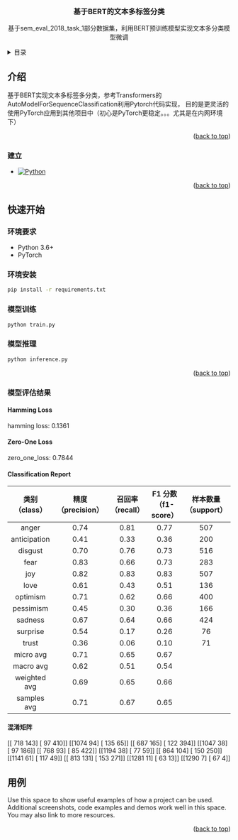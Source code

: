 <!-- Improved compatibility of back to top link: See: https://github.com/othneildrew/Best-README-Template/pull/73 -->
<a name="readme-top"></a>
<!--
*** Thanks for checking out the Best-README-Template. If you have a suggestion
*** that would make this better, please fork the repo and create a pull request
*** or simply open an issue with the tag "enhancement".
*** Don't forget to give the project a star!
*** Thanks again! Now go create something AMAZING! :D
-->



<!-- PROJECT SHIELDS -->
<!--
*** I'm using markdown "reference style" links for readability.
*** Reference links are enclosed in brackets [ ] instead of parentheses ( ).
*** See the bottom of this document for the declaration of the reference variables
*** for contributors-url, forks-url, etc. This is an optional, concise syntax you may use.
*** https://www.markdownguide.org/basic-syntax/#reference-style-links
-->


<!-- PROJECT LOGO -->
<br />
<div align="center">


<h3 align="center">基于BERT的文本多标签分类</h3>

  <p align="center">
    基于sem_eval_2018_task_1部分数据集，利用BERT预训练模型实现文本多分类模型微调
    <br />
    </p>
</div>



<!-- TABLE OF CONTENTS -->
<details>
  <summary>目录</summary>
  <ol>
    <li>
      <a href="#介绍">介绍</a>
      <ul>
        <li><a href="#built-with">建立</a></li>
      </ul>
    </li>
    <li>
      <a href="#快速开始">快速开始</a>
      <ul>
        <li><a href="#环境要求">环境要求</a></li>
        <li><a href="#环境安装">环境安装</a></li>
      </ul>
    </li>
    <li><a href="#用例">用例</a></li>
  </ol>
</details>



<!-- ABOUT THE PROJECT -->

## 介绍

基于BERT实现文本多标签多分类，参考Transformers的AutoModelForSequenceClassification利用Pytorch代码实现，
目的是更灵活的使用PyTorch应用到其他项目中（初心是PyTorch更稳定。。。尤其是在内网环境下）
<p align="right">(<a href="#readme-top">back to top</a>)</p>

### 建立

* [![Python][Python.org]][Python-url]

<p align="right">(<a href="#readme-top">back to top</a>)</p>



<!-- GETTING STARTED -->

## 快速开始

### 环境要求

* Python 3.6+
* PyTorch

### 环境安装

```sh
pip install -r requirements.txt
```

### 模型训练


```sh
python train.py
  ```
### 模型推理

```sh
python inference.py
```
<p align="right">(<a href="#readme-top">back to top</a>)</p>

### 模型评估结果

#### Hamming Loss

hamming loss: 0.1361

#### Zero-One Loss

zero_one_loss: 0.7844

#### Classification Report

|  类别（class）   | 精度（precision） | 召回率（recall） | F1 分数（f1-score） | 样本数量（support） |
|:------------:|:-------------:|:-----------:|:---------------:|:-------------:|
|    anger     |     0.74      |    0.81     |      0.77       |      507      |
| anticipation |     0.41      |    0.33     |      0.36       |      200      |
|   disgust    |     0.70      |    0.76     |      0.73       |      516      |
|     fear     |     0.83      |    0.66     |      0.73       |      283      |
|     joy      |     0.82      |    0.83     |      0.83       |      507      |
|     love     |     0.61      |    0.43     |      0.51       |      136      |
|   optimism   |     0.71      |    0.62     |      0.66       |      400      |
|  pessimism   |     0.45      |    0.30     |      0.36       |      166      |
|   sadness    |     0.67      |    0.64     |      0.66       |      424      |
|   surprise   |     0.54      |    0.17     |      0.26       |      76       |
|    trust     |     0.36      |    0.06     |      0.10       |      71       |
|  micro avg   |     0.71      |    0.65     |      0.67       |
|  macro avg   |     0.62      |    0.51     |      0.54       |
| weighted avg |     0.69      |    0.65     |      0.66       |
| samples avg  |     0.71      |    0.67     |      0.65       |

#### 混淆矩阵

[[ 718 143] [ 97 410]]
[[1074 94] [ 135 65]]
[[ 687 165] [ 122 394]]
[[1047 38] [ 97 186]]
[[ 768 93] [ 85 422]]
[[1194 38] [ 77 59]]
[[ 864 104] [ 150 250]]
[[1141 61] [ 117 49]]
[[ 813 131] [ 153 271]]
[[1281 11] [ 63 13]]
[[1290 7] [ 67 4]]

<!-- USAGE EXAMPLES -->

## 用例

Use this space to show useful examples of how a project can be used. Additional screenshots, code examples and demos
work well in this space. You may also link to more resources.


<p align="right">(<a href="#readme-top">back to top</a>)</p>



<!-- MARKDOWN LINKS & IMAGES -->
<!-- https://www.markdownguide.org/basic-syntax/#reference-style-links -->


[product-screenshot]: images/screenshot.png


[Python.org]: https://www.python.org/static/img/python-logo@2x.png

[Python-url]: https://www.python.org